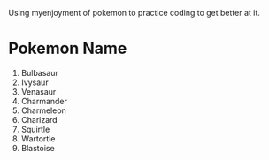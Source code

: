 Using myenjoyment of pokemon to practice coding to get better at it.
<!DOCTYPE html>
<html lang = "en">
<head>
<meta charset = "UTF-8">
<title> Kanto Pokemon</title>
</head>
<body>
  <h1> Pokemon Name</h1>
  <p>
  <ol>
    <li>Bulbasaur</li>
    <li>Ivysaur</li>
    <li>Venasaur</li>
    <li>Charmander</li>
    <li>Charmeleon</li>
    <li>Charizard</li>
    <li>Squirtle</li>
    <li>Wartortle</li>
    <li>Blastoise</li>
    </ol>
